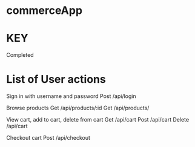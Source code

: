 # commerceApp




# KEY
Completed
<!-- TODO: -->




# List of User actions
<!-- Sign up with username and password. 
    Post /api/register
        INSERT INTO carts a cart uuid for the newly made user uuid. (1 to 1 relationship between cart and user.) -->
Sign in with username and password
    Post /api/login
<!-- View and update user account
    Get /api/users -->
Browse products
    Get /api/products/:id
    Get /api/products/

View cart, add to cart, delete from cart
    Get /api/cart
    Post /api/cart
    Delete /api/cart
    
Checkout cart
    Post /api/checkout
<!-- View Orders
    Get /api/orders -->


